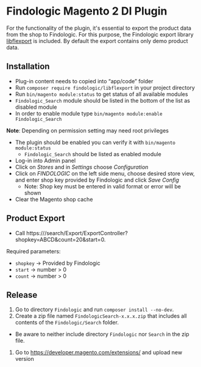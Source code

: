 # Findologic Magento 2 DI Plugin

For the functionality of the plugin, it's essential to export the product data from the shop to Findologic. For this purpose, the Findologic export library [libflexport](https://github.com/findologic/libflexport) is included. By default the export contains only demo product data.

## Installation

  * Plug-in content needs to copied into “app/code” folder
  * Run `composer require findologic/libflexport` in your project directory
  * Run `bin/magento module:status` to get status of all available modules
  * `Findologic_Search` module should be listed in the bottom of the list as disabled module
  * In order to enable module type `bin/magento module:enable Findologic_Search`

  **Note**: Depending on permission setting may need root privileges

  * The plugin should be enabled you can verify it with `bin/magento module:status`
    * `Findologic_Search` should be listed as enabled module
  * Log-in into Admin panel
  * Click on *Stores* and in *Settings* choose *Configuration*
  * Click on *FINDOLOGIC* on the left side menu, choose desired store view, and enter shop key provided by Findologic and click *Save Config* 
    * Note: Shop key must be entered in valid format or error will be shown
  * Clear the Magento shop cache

## Product Export

  * Call https://<shop-domain>/search/Export/ExportController?shopkey=ABCD&count=20&start=0.

  Required parameters:
  * `shopkey` → Provided by Findologic
  * `start` → number > 0 
  * `count` → number > 0
  

## Release

1. Go to directory `Findologic` and run `composer install --no-dev`.
1. Create a zip file named `FindologicSearch-x.x.x.zip` that includes all contents of the `Findologic/Search` folder.
  * Be aware to neither include directory `Findologic` nor `Search` in the zip file.
1. Go to https://developer.magento.com/extensions/ and upload new version
